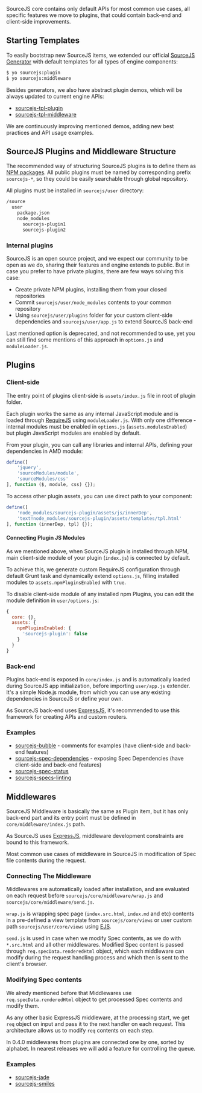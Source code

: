 SourceJS core contains only default APIs for most common use cases, all specific features we move to plugins, that could contain back-end and client-side improvements.

## Starting Templates

To easily bootstrap new SourceJS items, we extended our official [SourceJS Generator](https://github.com/sourcejs/generator-sourcejs) with default templates for all types of engine components:

```html
$ yo sourcejs:plugin
$ yo sourcejs:middleware
```

Besides generators, we also have abstract plugin demos, which will be always updated to current engine APIs:

* [sourcejs-tpl-plugin](https://github.com/sourcejs/sourcejs-tpl-plugin)
* [sourcejs-tpl-middleware](https://github.com/sourcejs/sourcejs-tpl-middleware)

We are continuously improving mentioned demos, adding new best practices and API usage examples.

## SourceJS Plugins and Middleware Structure

The recommended way of structuring SourceJS plugins is to define them as [NPM packages](https://docs.npmjs.com/misc/developers). All public plugins must be named by corresponding prefix `sourcejs-*`, so they could be easily searchable through global repository.

All plugins must be installed in `sourcejs/user` directory:

```html
/source
  user
    package.json
    node_modules
      sourcejs-plugin1
      sourcejs-plugin2
```

### Internal plugins

SourceJS is an open source project, and we expect our community to be open as we do, sharing their features and engine extends to public. But in case you prefer to have private plugins, there are few ways solving this case:

* Create private NPM plugins, installing them from your closed repositories
* Commit `sourcejs/user/node_modules` contents to your common repository
* Using `sourcejs/user/plugins` folder for your custom client-side dependencies and `sourcejs/user/app.js` to extend SourceJS back-end

Last mentioned option is deprecated, and not recommended to use, yet you can still find some mentions of this approach in `options.js` and `moduleLoader.js`.

## Plugins

### Client-side

The entry point of plugins client-side is `assets/index.js` file in root of plugin folder.

Each plugin works the same as any internal JavaScript module and is loaded through [RequireJS](http://requirejs.org/) using `moduleLoader.js`. With only one difference - internal modules must be enabled in `options.js` (`assets.modulesEnabled`) but plugin JavaScript modules are enabled by default.

From your plugin, you can call any libraries and internal APIs, defining your dependencies in AMD module:

```js
define([
    'jquery',
    'sourceModules/module',
    'sourceModules/css'
], function ($, module, css) {});
```

To access other plugin assets, you can use direct path to your component:

```js
define([
    'node_modules/sourcejs-plugin/assets/js/innerDep',
    'text!node_modules/sourcejs-plugin/assets/templates/tpl.html'
], function (innerDep, tpl) {});
```

#### Connecting Plugin JS Modules

As we mentioned above, when SourceJS plugin is installed through NPM, main client-side module of your plugin (`index.js`) is connected by default.

To achieve this, we generate custom RequireJS configuration through default Grunt task and dynamically extend `options.js`, filling installed modules to `assets.npmPluginsEnabled` with `true`.

To disable client-side module of any installed npm Plugins, you can edit the module definition in `user/options.js`:

```js
{
  core: {},
  assets: {
    npmPluginsEnabled: {
      'sourcejs-plugin': false
    }
  }
}
```

### Back-end

Plugins back-end is exposed in `core/index.js` and is automatically loaded during SourceJS app initialization, before importing `user/app.js` extender. It's a simple Node.js module, from which you can use any existing dependencies in SourceJS or define your own.

As SourceJS back-end uses [ExpressJS](http://expressjs.com), it's recommended to use this framework for creating APIs and custom routers.

### Examples

* [sourcejs-bubble](https://github.com/sourcejs/sourcejs-bubble) - comments for examples (have client-side and back-end features)
* [sourcejs-spec-dependencies](https://github.com/sourcejs/sourcejs-spec-dependencies) - exposing Spec Dependencies (have client-side and back-end features)
* [sourcejs-spec-status](https://github.com/sourcejs/sourcejs-spec-status)
* [sourcejs-specs-linting](https://github.com/sourcejs/sourcejs-specs-linting)

## Middlewares

SourceJS Middleware is basically the same as Plugin item, but it has only back-end part and its entry point must be defined in `core/middleware/index.js` path.

As SourceJS uses [ExpressJS](http://expressjs.com), middleware development constraints are bound to this framework.

Most common use cases of middleware in SourceJS in modification of Spec file contents during the request.

### Connecting The Middleware

Middlewares are automatically loaded after installation, and are evaluated on each request before `sourcejs/core/middleware/wrap.js` and `sourcejs/core/middleware/send.js`.

`wrap.js` is wrapping spec page (`index.src.html`, `index.md` and etc) contents in a pre-defined a view template from `sourcejs/core/views` or user custom path `sourcejs/user/core/views` using [EJS](http://www.embeddedjs.com/).

`send.js` is used in case when we modify Spec contents, as we do with `*.src.html` and all other middlewares. Modified Spec content is passed through `req.specData.renderedHtml` object, which each middleware can modify during the request handling process and which then is sent to the client's browser.

### Modifying Spec contents

We alredy mentioned before that Middlewares use `req.specData.renderedHtml` object to get processed Spec contents and modify them.

As any other basic ExpressJS middleware, at the processing start, we get `req` object on input and pass it to the next handler on each request. This architecture allows us to modify `req` contents on each step.

In 0.4.0 middlewares from plugins are connected one by one, sorted by alphabet. In nearest releases we will add a feature for controlling the queue.

### Examples

* [sourcejs-jade](https://github.com/sourcejs/sourcejs-jade)
* [sourcejs-smiles](https://github.com/sourcejs/sourcejs-smiles)